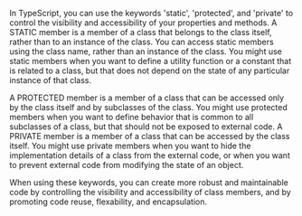 In TypeScript, you can use the keywords 'static', 'protected', and 'private' to control the visibility and accessibility of your properties and methods. A STATIC member is a member of a class that belongs to the class itself, rather than to an instance of the class. You can access static members using the class name, rather than an instance of the class. You might use static members when you want to define a utility function or a constant that is related to a class, but that does not depend on the state of any particular instance of that class.

A PROTECTED member is a member of a class that can be accessed only by the class itself and by subclasses of the class. You might use protected members when you want to define behavior that is common to all subclasses of a class, but that should not be exposed to external code. A PRIVATE member is a member of a class that can be accessed by the class itself. You might use private members when you want to hide the implementation details of a class from the external code, or when you want to prevent external code from modifying the state of an object.

When using these keywords, you can create more robust and maintainable code by controlling the visibility and accessibility of class members, and by promoting code reuse, flexability, and encapsulation.
